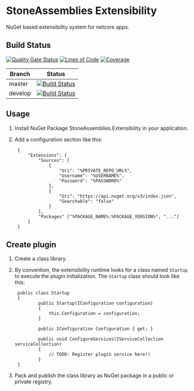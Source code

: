 StoneAssemblies Extensibility
=============================

NuGet based extensibility system for netcore apps.

Build Status
------------
[![Quality Gate Status](https://sonarcloud.io/api/project_badges/measure?project=stoneassemblies_StoneAssemblies.Extensibility&metric=alert_status)](https://sonarcloud.io/dashboard?id=stoneassemblies_StoneAssemblies.Extensibility)
[![Lines of Code](https://sonarcloud.io/api/project_badges/measure?project=stoneassemblies_StoneAssemblies.Extensibility&metric=ncloc)](https://sonarcloud.io/dashboard?id=stoneassemblies_StoneAssemblies.Extensibility)
[![Coverage](https://sonarcloud.io/api/project_badges/measure?project=stoneassemblies_StoneAssemblies.Extensibility&metric=coverage)](https://sonarcloud.io/dashboard?id=stoneassemblies_StoneAssemblies.Extensibility)

Branch | Status
------ | :------:
master | [![Build Status](https://dev.azure.com/alexfdezsauco/External%20Repositories%20Builds/_apis/build/status/stoneassemblies.StoneAssemblies.Extensibility?branchName=master)](https://dev.azure.com/alexfdezsauco/External%20Repositories%20Builds/_build/latest?definitionId=7&branchName=master)
develop | [![Build Status](https://dev.azure.com/alexfdezsauco/External%20Repositories%20Builds/_apis/build/status/stoneassemblies.StoneAssemblies.Extensibility?branchName=develop)](https://dev.azure.com/alexfdezsauco/External%20Repositories%20Builds/_build/latest?definitionId=7&branchName=develop)

Usage
------------

1) Install NuGet Package StoneAssemblies.Extensibility in your application.
2) Add a configuration section like this: 

        {
            "Extensions": {
                "Sources": [
                    { 
                        "Uri": "%PRIVATE_REPO_URL%",
                        "Username": "%USERNAME%",
                        "Password": "%PASSWORD%" 
                    },
                    { 
                        "Uri": "https://api.nuget.org/v3/index.json",
                        "Searchable": "false" 
                    }
                ],
                "Packages" ["%PACKAGE_NAME%:%PACKAGE_VERSION%", "..."]
            }
        }
       

Create plugin
---------------

1) Create a class library.
2) By convention, the extensibility runtime looks for a class named `Startup` to execute the plugin initialization. The `Startup` class should look like this:

        public class Startup
        {
                public Startup(IConfiguration configuration)
                {
                    this.Configuration = configuration;
                }

                public IConfiguration Configuration { get; }

                public void ConfigureServices(IServiceCollection serviceCollection)
                {
                    // TODO: Register plugin service here!!
                }
        }

3) Pack and publish the class library as NuGet package in a public or private registry.
